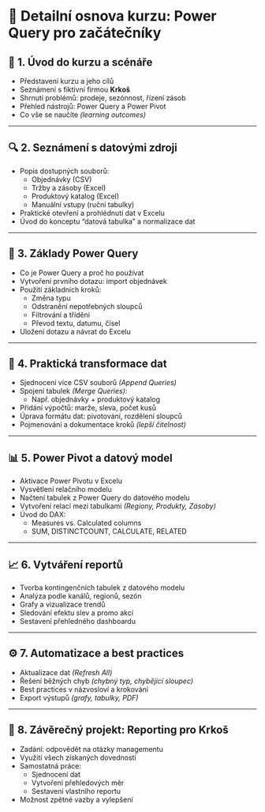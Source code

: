 # 📘 Detailní osnova kurzu: Power Query pro začátečníky

## 🧭 1. Úvod do kurzu a scénáře
- Představení kurzu a jeho cílů  
- Seznámení s fiktivní firmou **Krkoš**  
- Shrnutí problémů: prodeje, sezónnost, řízení zásob  
- Přehled nástrojů: Power Query a Power Pivot  
- Co vše se naučíte *(learning outcomes)*  

---

## 🔍 2. Seznámení s datovými zdroji
- Popis dostupných souborů:  
  - Objednávky (CSV)  
  - Tržby a zásoby (Excel)  
  - Produktový katalog (Excel)  
  - Manuální vstupy (ruční tabulky)  
- Praktické otevření a prohlédnutí dat v Excelu  
- Úvod do konceptu “datová tabulka” a normalizace dat  

---

## 🔗 3. Základy Power Query
- Co je Power Query a proč ho používat  
- Vytvoření prvního dotazu: import objednávek  
- Použití základních kroků:  
  - Změna typu  
  - Odstranění nepotřebných sloupců  
  - Filtrování a třídění  
  - Převod textu, datumu, čísel  
- Uložení dotazu a návrat do Excelu  

---

## 🧠 4. Praktická transformace dat
- Sjednocení více CSV souborů *(Append Queries)*  
- Spojení tabulek *(Merge Queries)*:  
  - Např. objednávky + produktový katalog  
- Přidání výpočtů: marže, sleva, počet kusů  
- Úprava formátu dat: pivotování, rozdělení sloupců  
- Pojmenování a dokumentace kroků *(lepší čitelnost)*  

---

## 📊 5. Power Pivot a datový model
- Aktivace Power Pivotu v Excelu  
- Vysvětlení relačního modelu  
- Načtení tabulek z Power Query do datového modelu  
- Vytvoření relací mezi tabulkami *(Regiony, Produkty, Zásoby)*  
- Úvod do DAX:  
  - Measures vs. Calculated columns  
  - SUM, DISTINCTCOUNT, CALCULATE, RELATED  

---

## 📈 6. Vytváření reportů
- Tvorba kontingenčních tabulek z datového modelu  
- Analýza podle kanálů, regionů, sezón  
- Grafy a vizualizace trendů  
- Sledování efektu slev a promo akcí  
- Sestavení přehledného dashboardu  

---

## ⚙️ 7. Automatizace a best practices
- Aktualizace dat *(Refresh All)*  
- Řešení běžných chyb *(chybný typ, chybějící sloupec)*  
- Best practices v názvosloví a krokování  
- Export výstupů *(grafy, tabulky, PDF)*  

---

## 🧪 8. Závěrečný projekt: Reporting pro Krkoš
- Zadání: odpovědět na otázky managementu  
- Využití všech získaných dovedností  
- Samostatná práce:  
  - Sjednocení dat  
  - Vytvoření přehledových měr  
  - Sestavení vlastního reportu  
- Možnost zpětné vazby a vylepšení  
